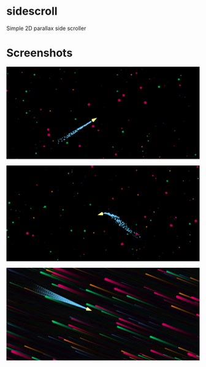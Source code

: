 # sidescroll
Simple 2D parallax side scroller

# Screenshots
![example](assets/flight.png)

![example](assets/ship-curved-trail.png)

![example](assets/trails-in-space.png)